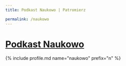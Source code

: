 ```yaml
---
title: Podkast Naukowo | Patromierz

permalink: /naukowo
---
```


# [Podkast Naukowo](https://patronite.pl/naukowo)

{% include profile.md name="naukowo" prefix="n" %}
